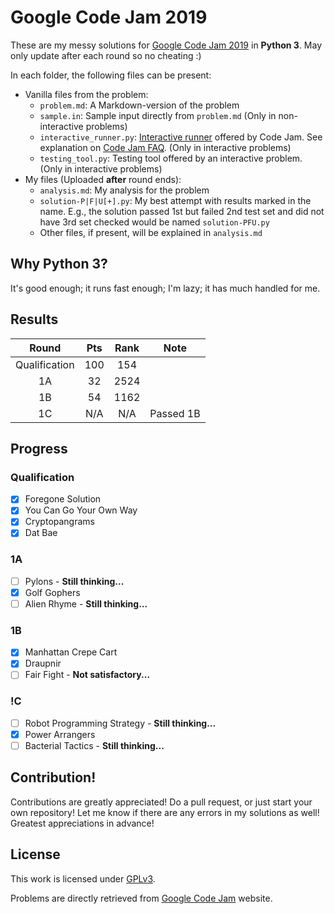 # Google Code Jam 2019
These are my messy solutions for [Google Code Jam 2019](https://codingcompetitions.withgoogle.com/codejam/archive/2019) in **Python 3**. May only update after each round so no cheating :)

In each folder, the following files can be present:
* Vanilla files from the problem:
  * `problem.md`: A Markdown-version of the problem
  * `sample.in`: Sample input directly from `problem.md` (Only in non-interactive problems)
  * `interactive_runner.py`: [Interactive runner](https://storage.googleapis.com/coding-competitions.appspot.com/interactive_runner.py) offered by Code Jam. See explanation on [Code Jam FAQ](https://codingcompetitions.withgoogle.com/codejam/faq). (Only in interactive problems)
  * `testing_tool.py`: Testing tool offered by an interactive problem. (Only in interactive problems)
* My files (Uploaded **after** round ends):
  * `analysis.md`: My analysis for the problem
  * `solution-P|F|U[+].py`: My best attempt with results marked in the name. E.g., the solution passed 1st but failed 2nd test set and did not have 3rd set checked would be named `solution-PFU.py`
  * Other files, if present, will be explained in `analysis.md`

## Why Python 3?
It's good enough; it runs fast enough; I'm lazy; it has much handled for me.

## Results
| Round         | Pts | Rank | Note      |
| :-----------: | :-: | :--: | :-------: |
| Qualification | 100 | 154  |           |
| 1A            | 32  | 2524 |           |
| 1B            | 54  | 1162 |           |
| 1C            | N/A | N/A  | Passed 1B |

## Progress
### Qualification
- [x] Foregone Solution
- [x] You Can Go Your Own Way
- [x] Cryptopangrams
- [x] Dat Bae

### 1A
- [ ] Pylons - **Still thinking...**
- [x] Golf Gophers
- [ ] Alien Rhyme - **Still thinking...**

### 1B
- [x] Manhattan Crepe Cart
- [x] Draupnir
- [ ] Fair Fight - **Not satisfactory...**

### !C
- [ ] Robot Programming Strategy - **Still thinking...**
- [x] Power Arrangers
- [ ] Bacterial Tactics - **Still thinking...**

<!--
### 2
- [ ]
- [ ]
- [ ]
-->

## Contribution!
Contributions are greatly appreciated! Do a pull request, or just start your own repository! Let me know if there are any errors in my solutions as well! Greatest appreciations in advance!

## License
This work is licensed under [GPLv3](LICENSE).

Problems are directly retrieved from [Google Code Jam](https://codingcompetitions.withgoogle.com/codejam) website.
